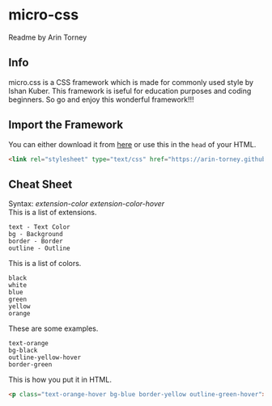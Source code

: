 micro-css  
===
Readme by Arin Torney  
## Info  
micro.css is a CSS framework which is made for commonly used style by Ishan Kuber. This framework is iseful for education purposes and coding beginners. So go and enjoy this wonderful framework!!!
## Import the Framework  
You can either download it from [here](micro.zip) or use this in the `head` of your HTML.  
```HTML
<link rel="stylesheet" type="text/css" href="https://arin-torney.github.io/imkmicrocss/micro.min.css">
```  
## Cheat Sheet  
Syntax:
_extension_-_color_
_extension-color-hover_  
This is a list of extensions.  
```
text - Text Color
bg - Background
border - Border
outline - Outline
```  
This is a list of colors.  
```
black
white
blue
green
yellow
orange
```  
These are some examples.  
```
text-orange
bg-black
outline-yellow-hover
border-green
```  
This is how you put it in HTML.  
```HTML
<p class="text-orange-hover bg-blue border-yellow outline-green-hover">Hello World</p>
```
